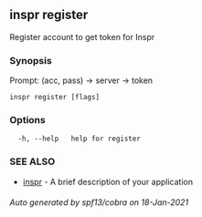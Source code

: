 ## inspr register

Register account to get token for Inspr

### Synopsis

Prompt: (acc, pass) -> server -> token

```
inspr register [flags]
```

### Options

```
  -h, --help   help for register
```

### SEE ALSO

* [inspr](inspr.md)	 - A brief description of your application

###### Auto generated by spf13/cobra on 18-Jan-2021
